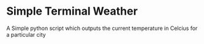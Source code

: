 # Simple Terminal Weather
A Simple python script which outputs the current temperature in Celcius for a particular city
